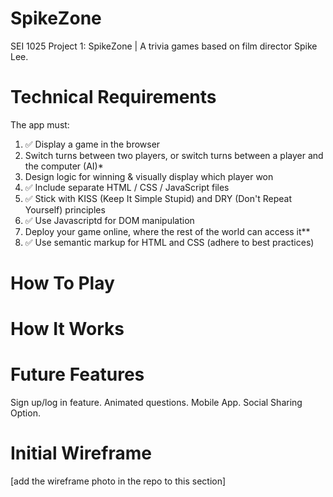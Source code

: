 # SpikeZone
SEI 1025 Project 1: SpikeZone | A trivia games based on film director Spike Lee.

# Technical Requirements
The app must:

1. :white_check_mark: Display a game in the browser
2. Switch turns between two players, or switch turns between a player and the computer (AI)*
3. Design logic for winning & visually display which player won
4. :white_check_mark: Include separate HTML / CSS / JavaScript files 
5. :white_check_mark: Stick with KISS (Keep It Simple Stupid) and DRY (Don't Repeat Yourself) principles 
6. :white_check_mark: Use Javascriptd for DOM manipulation
7. Deploy your game online, where the rest of the world can access it**
8. :white_check_mark: Use semantic markup for HTML and CSS (adhere to best practices) 

# How To Play

# How It Works
   
# Future Features
Sign up/log in feature.
Animated questions.
Mobile App.
Social Sharing Option.

# Initial Wireframe
[add the wireframe photo in the repo to this section]